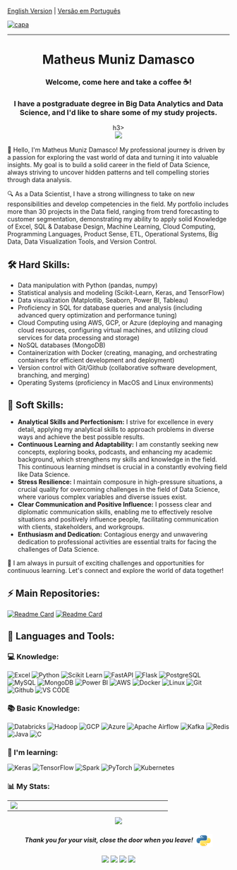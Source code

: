 <a href="https://github.com/Math-Muniz/Math-Muniz/blob/main/README.md">English Version</a> | <a href="https://github.com/Math-Muniz/Math-Muniz/blob/main/README-pt.md">Versão em Português</a>

<a href="https://github.com/Math-Muniz?tab=repositories">
 <img src="https://cdn.discordapp.com/attachments/1063559719291199599/1075453403674710139/IMG_0287.png" alt="capa">
</a>

---

<div align="center">

<h1 align="center"> Matheus Muniz Damasco</h1>

<h3>Welcome, come here and take a coffee ☕!</h3>

<h3>I have a postgraduate degree in Big Data Analytics and Data Science, and I'd like to share some of my study projects.</h3>h3>

 <div id="header" align="center">
  <a href="https://github.com/Math-Muniz?tab=repositories">
   <img src="https://www.puttiapps.com/home-2021-may/business_analitics-3/" width="250"/>
  </a>
 </div>
 
</a>
</div>
<div>
<p>👋 Hello, I'm Matheus Muniz Damasco! My professional journey is driven by a passion for exploring the vast world of data and turning it into valuable insights. My goal is to build a solid career in the field of Data Science, always striving to uncover hidden patterns and tell compelling stories through data analysis.</p>

<p>🔍 As a Data Scientist, I have a strong willingness to take on new responsibilities and develop competencies in the field. My portfolio includes more than 30 projects in the Data field, ranging from trend forecasting to customer segmentation, demonstrating my ability to apply solid Knowledge of Excel, SQL & Database Design, Machine Learning, Cloud Computing, Programming Languages, Product Sense, ETL, Operational Systems, Big Data, Data Visualization Tools, and Version Control.</p>

<h2>🛠️ Hard Skills:</h2>
<ul>
 <li>Data manipulation with Python (pandas, numpy)</li>
 <li>Statistical analysis and modeling (Scikit-Learn, Keras, and TensorFlow)</li>
 <li>Data visualization (Matplotlib, Seaborn, Power BI, Tableau)</li>
 <li>Proficiency in SQL for database queries and analysis (including advanced query optimization and performance tuning)</li>
 <li>Cloud Computing using AWS, GCP, or Azure (deploying and managing cloud resources, configuring virtual machines, and utilizing cloud services for data processing and storage)</li>
 <li>NoSQL databases (MongoDB)</li>
 <li>Containerization with Docker (creating, managing, and orchestrating containers for efficient development and deployment)</li>
 <li>Version control with Git/Github (collaborative software development, branching, and merging)</li>
 <li>Operating Systems (proficiency in MacOS and Linux environments)</li>
</ul>

<h2>🤝 Soft Skills:</h2>
<ul>
 <li><b>Analytical Skills and Perfectionism:</b> I strive for excellence in every detail, applying my analytical skills to approach problems in diverse ways and achieve the best possible results.</li>
 <li><b>Continuous Learning and Adaptability:</b> I am constantly seeking new concepts, exploring books, podcasts, and enhancing my academic background, which strengthens my skills and knowledge in the field. This continuous learning mindset is crucial in a constantly evolving field like Data Science.</li>
 <li><b>Stress Resilience:</b> I maintain composure in high-pressure situations, a crucial quality for overcoming challenges in the field of Data Science, where various complex variables and diverse issues exist.</li>
 <li><b>Clear Communication and Positive Influence:</b> I possess clear and diplomatic communication skills, enabling me to effectively resolve situations and positively influence people, facilitating communication with clients, stakeholders, and workgroups.</li>
 <li><b>Enthusiasm and Dedication:</b> Contagious energy and unwavering dedication to professional activities are essential traits for facing the challenges of Data Science.</li>
</ul>

<p>🚀 I am always in pursuit of exciting challenges and opportunities for continuous learning. Let's connect and explore the world of data together!</p>

</div>
<h2>⚡ Main Repositories:</h2>

[![Readme Card](https://github-readme-stats.vercel.app/api/pin/?username=Math-Muniz&repo=Data-Roadmap\&title_color=fff\&icon_color=f9f9f9\&text_color=9f9f9f\&bg_color=151515)](https://github.com/Math-Muniz/Data-Roadmap) [![Readme Card](https://github-readme-stats.vercel.app/api/pin/?username=Math-Muniz&repo=Stock-Market-App\&title_color=fff\&icon_color=f9f9f9\&text_color=9f9f9f\&bg_color=151515)](https://github.com/Math-Muniz/Stock-Market-App)

<h2>🚀 Languages and Tools:</h2>

<h3>💻 Knowledge:</h3>
<img src="https://img.shields.io/badge/Microsoft_Excel-217346?style=for-the-badge&logo=microsoft-excel&logoColor=white" alt="Excel">
<img src="https://img.shields.io/badge/-Python-black?style=flat-square&logo=Python" alt="Python">
<img src="https://img.shields.io/badge/scikit--learn-%23F7931E.svg?style=for-the-badge&logo=scikit-learn&logoColor=white" alt="Scikit Learn">
<img src="https://img.shields.io/badge/FastAPI-005571?style=for-the-badge&logo=fastapi" alt="FastAPI">
<img src="https://img.shields.io/badge/flask-%23000.svg?style=for-the-badge&logo=flask&logoColor=white" alt="Flask">
<img src="https://img.shields.io/badge/PostgreSQL-316192?style=for-the-badge&logo=postgresql&logoColor=white" alt="PostgreSQL">
<img src="https://img.shields.io/badge/MySQL-00000F?style=for-the-badge&logo=mysql&logoColor=white" alt="MySQL">
<img src="https://img.shields.io/badge/MongoDB-4EA94B?style=for-the-badge&logo=mongodb&logoColor=white" alt="MongoDB">
<img src="https://img.shields.io/badge/-Power%20BI-black?style=flat-square&logo=Power-BI" alt="Power BI">
<img src="https://img.shields.io/badge/-AWS-black?style=flat-square&logo=Amazon-AWS" alt="AWS">
<img src="https://img.shields.io/badge/docker-%230db7ed.svg?style=for-the-badge&logo=docker&logoColor=white" alt="Docker">
<img src="https://img.shields.io/badge/Linux-FCC624?style=for-the-badge&logo=linux&logoColor=black" alt="Linux">
<img src="https://img.shields.io/badge/-Git-black?style=flat-square&logo=Git" alt="Git">
<img src="https://img.shields.io/badge/-Github-black?style=flat-squareflat-square&logo=Github" alt="Github">
<img src="https://img.shields.io/badge/-VS%20Code-black?style=flat-squareflat-square&logo=visual-studio-code" alt="VS CODE">
<div>
 <h3>📚 Basic Knowledge:</h3>
 <img src="https://img.shields.io/badge/-Databricks-black?style=flat-square&logo=Databricks" alt="Databricks">
 <img src="https://img.shields.io/badge/Apache%20Hadoop-66CCFF?style=for-the-badge&logo=apachehadoop&logoColor=black" alt="Hadoop">
 <img src="https://img.shields.io/badge/Google_Cloud-4285F4?style=for-the-badge&logo=google-cloud&logoColor=white" alt="GCP">
 <img src="https://img.shields.io/badge/microsoft%20azure-0089D6?style=for-the-badge&logo=microsoft-azure&logoColor=white" alt="Azure">
 <img src="https://img.shields.io/badge/Apache%20Airflow-017CEE?style=for-the-badge&logo=Apache%20Airflow&logoColor=white" alt="Apache Airflow">
 <img src="https://img.shields.io/badge/Apache%20Kafka-000?style=for-the-badge&logo=apachekafka" alt="Kafka">
 <img src="https://img.shields.io/badge/redis-%23DD0031.svg?style=for-the-badge&logo=redis&logoColor=white" alt="Redis">
 <img src="https://img.shields.io/badge/Java-ED8B00?style=for-the-badge&logo=openjdk&logoColor=white" alt="Java">
 <img src="https://img.shields.io/badge/c-%2300599C.svg?style=for-the-badge&logo=c&logoColor=white" alt="C">
 </div>
<div>
 <h3>🌱 I'm learning:</h3>

 <img src="https://img.shields.io/badge/Keras-%23D00000.svg?style=for-the-badge&logo=Keras&logoColor=white" alt="Keras">
 <img src="https://img.shields.io/badge/TensorFlow-%23FF6F00.svg?style=for-the-badge&logo=TensorFlow&logoColor=white" alt="TensorFlow">
 <img src="https://img.shields.io/badge/Apache%20Spark-FDEE21?style=flat-square&logo=apachespark&logoColor=black" alt="Spark">
 <img src="https://img.shields.io/badge/PyTorch-%23EE4C2C.svg?style=for-the-badge&logo=PyTorch&logoColor=white" alt="PyTorch">
 <img src="https://img.shields.io/badge/kubernetes-%23326ce5.svg?style=for-the-badge&logo=kubernetes&logoColor=white" alt="Kubernetes">
</div>
<h3>📊 My Stats:</h3>
<center>
  <table>
    <tr>
        <td><img width="350px" align="left" src="https://github-readme-stats.vercel.app/api/top-langs/?username=Math-Muniz&hide=html&layout=compact&theme=dracula" /></td> 

  </table>
</center>  


<div id="header" align="center">
  <img src="https://i.giphy.com/media/paTz7UZbPfTZFRYnnB/giphy.webp" width="200"/>
 
#### *Thank you for your visit, close the door when you leave!*  <img align="center" alt="Rafa-Python" height="30" width="40" src="https://raw.githubusercontent.com/devicons/devicon/master/icons/python/python-original.svg">
 
  <a href="https://www.linkedin.com/in/math-muniz/" target="_blank"><img src="https://img.shields.io/badge/-LinkedIn-%230077B5?style=for-the-badge&logo=linkedin&logoColor=white" target="_blank"></a> 
  <a href = "mailto:math.muniz.damasco@gmail.com"><img src="https://img.shields.io/badge/-Gmail-%23333?style=for-the-badge&logo=gmail&logoColor=white" target="_blank"></a>
  <a href="https://www.kaggle.com/mathmuniz" target="_blank"><img src="https://img.shields.io/badge/Kaggle-20BEFF?style=for-the-badge&logo=Kaggle&logoColor=white" target="_blank"></a>
  <a href="https://medium.com/@math-muniz" target="_blank"><img src="https://img.shields.io/badge/Medium-12100E?style=for-the-badge&logo=medium&logoColor=white" target="_blank"></a>

</div>

</div>
